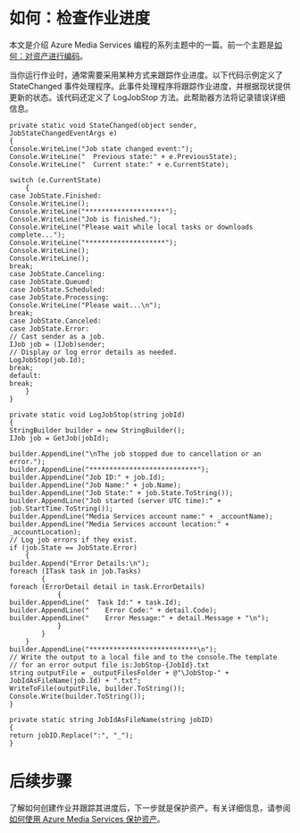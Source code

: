 <properties linkid="develop-media-services-how-to-guides-check-job-progress" urlDisplayName="Check Job Progress" pageTitle="How to Check Job Progress in Media Services - Azure" metaKeywords="" description="Learn how to use event handler code to track job progress and send status updates. Code samples are written in C# and use the Media Services SDK for .NET." metaCanonical="" services="media-services" documentationCenter="" title="How to: Check Job Progress" authors="migree" solutions="" manager="" editor="" />
<tags ms.service="media-services"
    ms.date="02/10/2015"
    wacn.date="04/11/2015"
    />

如何：检查作业进度
==================

本文是介绍 Azure Media Services 编程的系列主题中的一篇。前一个主题是[如何：对资产进行编码](http://go.microsoft.com/fwlink/?LinkID=301753&clcid=0x409)。

当你运行作业时，通常需要采用某种方式来跟踪作业进度。以下代码示例定义了 StateChanged 事件处理程序。此事件处理程序将跟踪作业进度，并根据现状提供更新的状态。该代码还定义了 LogJobStop 方法。此帮助器方法将记录错误详细信息。

``` {}
private static void StateChanged(object sender, JobStateChangedEventArgs e)
{
Console.WriteLine("Job state changed event:");
Console.WriteLine("  Previous state:" + e.PreviousState);
Console.WriteLine("  Current state:" + e.CurrentState);

switch (e.CurrentState)
    {
case JobState.Finished:
Console.WriteLine();
Console.WriteLine("********************");
Console.WriteLine("Job is finished.");
Console.WriteLine("Please wait while local tasks or downloads complete...");
Console.WriteLine("********************");
Console.WriteLine();
Console.WriteLine();
break;
case JobState.Canceling:
case JobState.Queued:
case JobState.Scheduled:
case JobState.Processing:
Console.WriteLine("Please wait...\n");
break;
case JobState.Canceled:
case JobState.Error:
// Cast sender as a job.
IJob job = (IJob)sender;
// Display or log error details as needed.
LogJobStop(job.Id);
break;
default:
break;
    }
}

private static void LogJobStop(string jobId)
{
StringBuilder builder = new StringBuilder();
IJob job = GetJob(jobId);

builder.AppendLine("\nThe job stopped due to cancellation or an error.");
builder.AppendLine("***************************");
builder.AppendLine("Job ID:" + job.Id);
builder.AppendLine("Job Name:" + job.Name);
builder.AppendLine("Job State:" + job.State.ToString());
builder.AppendLine("Job started (server UTC time):" + job.StartTime.ToString());
builder.AppendLine("Media Services account name:" + _accountName);
builder.AppendLine("Media Services account location:" + _accountLocation);
// Log job errors if they exist.  
if (job.State == JobState.Error)
    {
builder.Append("Error Details:\n");
foreach (ITask task in job.Tasks)
        {
foreach (ErrorDetail detail in task.ErrorDetails)
            {
builder.AppendLine("  Task Id:" + task.Id);
builder.AppendLine("    Error Code:" + detail.Code);
builder.AppendLine("    Error Message:" + detail.Message + "\n");
            }
        }
    }
builder.AppendLine("***************************\n");
// Write the output to a local file and to the console.The template 
// for an error output file is:JobStop-{JobId}.txt
string outputFile = _outputFilesFolder + @"\JobStop-" + JobIdAsFileName(job.Id) + ".txt";
WriteToFile(outputFile, builder.ToString());
Console.Write(builder.ToString());
}

private static string JobIdAsFileName(string jobID)
{
return jobID.Replace(":", "_");
}
```

后续步骤
========

了解如何创建作业并跟踪其进度后，下一步就是保护资产。有关详细信息，请参阅[如何使用 Azure Media Services 保护资产](http://go.microsoft.com/fwlink/?LinkID=301813&clcid=0x409)。

